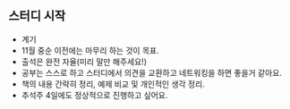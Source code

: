 ## 스터디 시작

- 계기
- 11월 중순 이전에는 마무리 하는 것이 목표.
- 출석은 완전 자율(미리 말만 해주세요!)
- 공부는 스스로 하고 스터디에서 의견을 교환하고 네트워킹을 하면 좋을거 같아요.
- 책의 내용 간략히 정리, 예제 비교 및 개인적인 생각 정리.
- 추석주 4일에도 정상적으로 진행하고 싶어요.
